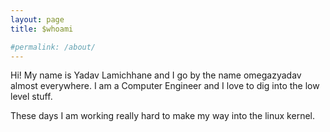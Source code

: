 ```yaml
---
layout: page
title: $whoami

#permalink: /about/
---
```


Hi!
My name is Yadav Lamichhane and I go by the name omegazyadav almost everywhere.  I am a Computer Engineer and I love to dig into the low level stuff. 

These days I am working really hard to make my way into the linux kernel. 


